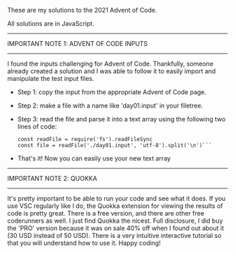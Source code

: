 These are my solutions to the 2021 Advent of Code.

All solutions are in JavaScript.

***

IMPORTANT NOTE 1: ADVENT OF CODE INPUTS

***

I found the inputs challenging for Advent of Code. Thankfully, someone already created a solution and I was able to follow it to easily import and manipulate the test input files. 

* Step 1: copy the input from the appropriate Advent of Code page.
* Step 2: make a file with a name like 'day01.input' in your filetree.
* Step 3: read the file and parse it into a text array using the following two lines of code: 

  ```
  const readFile = require('fs').readFileSync
  const file = readFile('./day01.input', 'utf-8').split('\n')```
  
* That's it! Now you can easily use your new text array

***

IMPORTANT NOTE 2: QUOKKA

***

It's pretty important to be able to run your code and see what it does. If you use VSC regularly like I do, the Quokka extension for viewing the results of code is pretty great. There is a free version, and there are other free coderunners as well. I just find Quokka the nicest. Full disclosure, I did buy the 'PRO' version because it was on sale 40% off when I found out about it (30 USD instead of 50 USD). There is a very intuitive interactive tutorial so that you will understand how to use it. Happy coding!